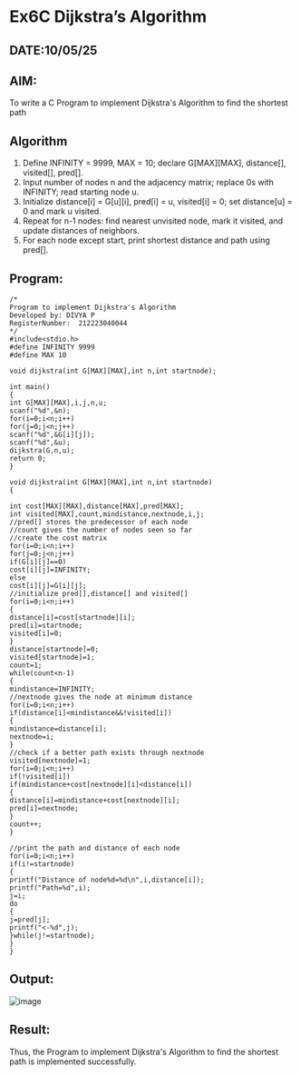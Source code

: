 # Ex6C Dijkstra’s Algorithm
## DATE:10/05/25
## AIM:
To write a C Program to implement Dijkstra's Algorithm to find the shortest path

## Algorithm
1. Define INFINITY = 9999, MAX = 10; declare G[MAX][MAX], distance[], visited[], pred[].
2. Input number of nodes n and the adjacency matrix; replace 0s with INFINITY; read starting node u.
3. Initialize distance[i] = G[u][i], pred[i] = u, visited[i] = 0; set distance[u] = 0 and mark u visited. 
4. Repeat for n-1 nodes: find nearest unvisited node, mark it visited, and update distances of neighbors.
5. For each node except start, print shortest distance and path using pred[].  

## Program:
```
/*
Program to implement Dijkstra's Algorithm 
Developed by: DIVYA P
RegisterNumber:  212223040044
*/
#include<stdio.h>
#define INFINITY 9999
#define MAX 10
 
void dijkstra(int G[MAX][MAX],int n,int startnode);
 
int main()
{
int G[MAX][MAX],i,j,n,u;
scanf("%d",&n);
for(i=0;i<n;i++)
for(j=0;j<n;j++)
scanf("%d",&G[i][j]);
scanf("%d",&u);
dijkstra(G,n,u);
return 0;
}
 
void dijkstra(int G[MAX][MAX],int n,int startnode)
{
 
int cost[MAX][MAX],distance[MAX],pred[MAX];
int visited[MAX],count,mindistance,nextnode,i,j;
//pred[] stores the predecessor of each node
//count gives the number of nodes seen so far
//create the cost matrix
for(i=0;i<n;i++)
for(j=0;j<n;j++)
if(G[i][j]==0)
cost[i][j]=INFINITY;
else
cost[i][j]=G[i][j];
//initialize pred[],distance[] and visited[]
for(i=0;i<n;i++)
{
distance[i]=cost[startnode][i];
pred[i]=startnode;
visited[i]=0;
}
distance[startnode]=0;
visited[startnode]=1;
count=1;
while(count<n-1)
{
mindistance=INFINITY;
//nextnode gives the node at minimum distance
for(i=0;i<n;i++)
if(distance[i]<mindistance&&!visited[i])
{
mindistance=distance[i];
nextnode=i;
}
//check if a better path exists through nextnode
visited[nextnode]=1;
for(i=0;i<n;i++)
if(!visited[i])
if(mindistance+cost[nextnode][i]<distance[i])
{
distance[i]=mindistance+cost[nextnode][i];
pred[i]=nextnode;
}
count++;
}
 
//print the path and distance of each node
for(i=0;i<n;i++)
if(i!=startnode)
{
printf("Distance of node%d=%d\n",i,distance[i]);
printf("Path=%d",i);
j=i;
do
{
j=pred[j];
printf("<-%d",j);
}while(j!=startnode);
}
}

```

## Output:

![image](https://github.com/user-attachments/assets/2e7e2afe-db80-42f0-97c7-b857b2b1b0f4)


## Result:
Thus, the Program to implement Dijkstra's Algorithm to find the shortest path is implemented successfully.

